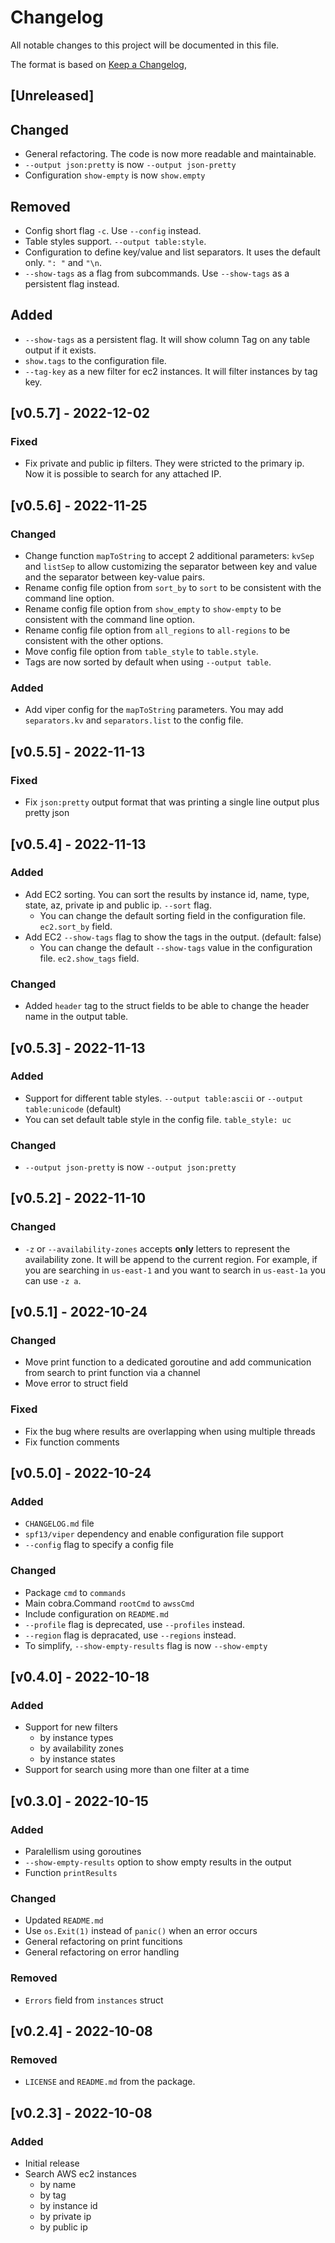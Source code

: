 # Changelog

All notable changes to this project will be documented in this file.

The format is based on [Keep a Changelog](https://keepachangelog.com/en/1.0.0/),

## [Unreleased]

<!-- markdownlint-disable MD024 -->
## Changed

- General refactoring. The code is now more readable and maintainable.
- `--output json:pretty` is now `--output json-pretty`
- Configuration `show-empty` is now `show.empty`

<!-- markdownlint-disable MD024 -->  
## Removed

- Config short flag `-c`. Use `--config` instead.
- Table styles support. `--output table:style`.
- Configuration to define key/value and list separators. It uses the default only. `": "` and `"\n`.
- `--show-tags` as a flag from subcommands. Use `--show-tags` as a persistent flag instead.

<!-- markdownlint-disable MD024 -->
## Added

- `--show-tags` as a persistent flag. It will show column Tag on any table output if it exists.
- `show.tags` to the configuration file.
- `--tag-key` as a new filter for ec2 instances. It will filter instances by tag key.

## [v0.5.7] - 2022-12-02

<!-- markdownlint-disable MD024 -->
### Fixed

- Fix private and public ip filters. They were stricted to the primary ip. Now it is possible to search for any attached IP.

## [v0.5.6] - 2022-11-25

<!-- markdownlint-disable MD024 -->
### Changed

- Change function `mapToString` to accept 2 additional parameters: `kvSep` and `listSep` to allow customizing the separator between key and value and the separator between key-value pairs.
- Rename config file option from `sort_by` to `sort` to be consistent with the command line option.
- Rename config file option from `show_empty` to `show-empty` to be consistent with the command line option.
- Rename config file option from `all_regions` to `all-regions` to be consistent with the other options.
- Move config file option from `table_style` to `table.style`.
- Tags are now sorted by default when using `--output table`.

<!-- markdownlint-disable MD024 -->
### Added

- Add viper config for the `mapToString` parameters. You may add `separators.kv` and `separators.list` to the config file.

## [v0.5.5] - 2022-11-13

<!-- markdownlint-disable MD024 -->
### Fixed

- Fix `json:pretty` output format that was printing a single line output plus pretty json

## [v0.5.4] - 2022-11-13

<!-- markdownlint-disable MD024 -->
### Added

- Add EC2 sorting. You can sort the results by instance id, name, type, state, az, private ip and public ip. `--sort` flag.
  - You can change the default sorting field in the configuration file. `ec2.sort_by` field.
- Add EC2 `--show-tags` flag to show the tags in the output. (default: false)
  - You can change the default `--show-tags` value in the configuration file. `ec2.show_tags` field.

<!-- markdownlint-disable MD024 -->
### Changed

- Added `header` tag to the struct fields to be able to change the header name in the output table.

## [v0.5.3] - 2022-11-13

<!-- markdownlint-disable MD024 -->
### Added

- Support for different table styles. `--output table:ascii` or `--output table:unicode` (default)
- You can set default table style in the config file. `table_style: uc`

<!-- markdownlint-disable MD024 -->
### Changed

- `--output json-pretty` is now `--output json:pretty`

## [v0.5.2] - 2022-11-10

<!-- markdownlint-disable MD024 -->
### Changed

- `-z` or `--availability-zones` accepts **only** letters to represent the availability zone. It will be append to the current region. For example, if you are searching in `us-east-1` and you want to search in `us-east-1a` you can use `-z a`.

## [v0.5.1] - 2022-10-24

<!-- markdownlint-disable MD024 -->
### Changed

- Move print function to a dedicated goroutine and add communication from search to print function via a channel
- Move error to struct field

<!-- markdownlint-disable MD024 -->
### Fixed

- Fix the bug where results are overlapping when using multiple threads
- Fix function comments

## [v0.5.0] - 2022-10-24

<!-- markdownlint-disable MD024 -->
### Added

- `CHANGELOG.md` file
- `spf13/viper` dependency and enable configuration file support
- `--config` flag to specify a config file

<!-- markdownlint-disable MD024 -->
### Changed

- Package `cmd` to `commands`
- Main cobra.Command `rootCmd` to `awssCmd`
- Include configuration on `README.md`
- `--profile` flag is deprecated, use `--profiles` instead.
- `--region` flag is depracated, use `--regions` instead.
- To simplify, `--show-empty-results` flag is now `--show-empty`

## [v0.4.0] - 2022-10-18

<!-- markdownlint-disable MD024 -->
### Added

- Support for new filters
  - by instance types
  - by availability zones
  - by instance states
- Support for search using more than one filter at a time

## [v0.3.0] - 2022-10-15

<!-- markdownlint-disable MD024 -->
### Added

- Paralellism using goroutines
- `--show-empty-results` option to show empty results in the output
- Function `printResults`

<!-- markdownlint-disable MD024 -->
### Changed

- Updated `README.md`
- Use `os.Exit(1)` instead of `panic()` when an error occurs
- General refactoring on print funcitions
- General refactoring on error handling

<!-- markdownlint-disable MD024 -->
### Removed

- `Errors` field from `instances` struct

## [v0.2.4] - 2022-10-08

<!-- markdownlint-disable MD024 -->
### Removed

- `LICENSE` and `README.md` from the package.

## [v0.2.3] - 2022-10-08

<!-- markdownlint-disable MD024 -->
### Added

- Initial release
- Search AWS ec2 instances
  - by name
  - by tag
  - by instance id
  - by private ip
  - by public ip
